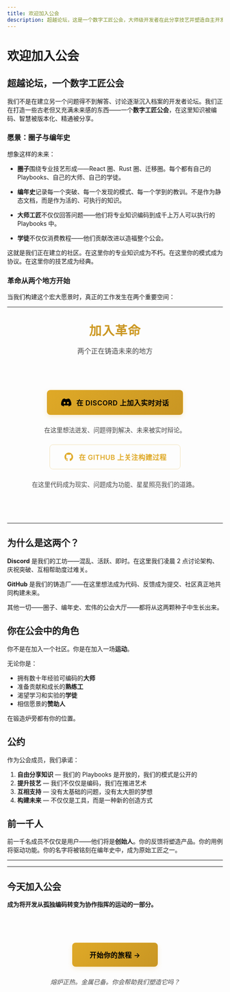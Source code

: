 ```yaml
---
title: 欢迎加入公会
description: 超越论坛，这是一个数字工匠公会，大师级开发者在此分享技艺并塑造自主开发的未来。
---
```


# 欢迎加入公会

## 超越论坛，一个数字工匠公会

我们不是在建立另一个问题得不到解答、讨论逐渐沉入档案的开发者论坛。我们正在打造一些古老但又充满未来感的东西——一个**数字工匠公会**，在这里知识被编码、智慧被版本化、精通被分享。

### 愿景：圈子与编年史

想象这样的未来：

- **圈子**围绕专业技艺形成——React 圈、Rust 圈、迁移圈。每个都有自己的 Playbooks、自己的大师、自己的学徒。

- **编年史**记录每一个突破、每一个发现的模式、每一个学到的教训。不是作为静态文档，而是作为活的、可执行的知识。

- **大师工匠**不仅仅回答问题——他们将专业知识编码到成千上万人可以执行的 Playbooks 中。

- **学徒**不仅仅消费教程——他们贡献改进以造福整个公会。

这就是我们正在建立的社区。在这里你的专业知识成为不朽。在这里你的模式成为协议。在这里你的技艺成为经典。

### 革命从两个地方开始

当我们构建这个宏大愿景时，真正的工作发生在两个重要空间：

---

<div class="community-section" id="join-the-revolution">

<h2 class="section-title">加入革命</h2>

<p class="section-subtitle">两个正在铸造未来的地方</p>

<div class="community-actions">
  <a href="https://discord.gg/hatcher" target="_blank" rel="noopener noreferrer" class="community-button discord">
    <svg width="24" height="24" viewBox="0 0 24 24" fill="currentColor">
      <path d="M20.317 4.37a19.791 19.791 0 0 0-4.885-1.515a.074.074 0 0 0-.079.037c-.21.375-.444.864-.608 1.25a18.27 18.27 0 0 0-5.487 0a12.64 12.64 0 0 0-.617-1.25a.077.077 0 0 0-.079-.037A19.736 19.736 0 0 0 3.677 4.37a.07.07 0 0 0-.032.027C.533 9.046-.32 13.58.099 18.057a.082.082 0 0 0 .031.057a19.9 19.9 0 0 0 5.993 3.03a.078.078 0 0 0 .084-.028a14.09 14.09 0 0 0 1.226-1.994a.076.076 0 0 0-.041-.106a13.107 13.107 0 0 1-1.872-.892a.077.077 0 0 1-.008-.128a10.2 10.2 0 0 0 .372-.292a.074.074 0 0 1 .077-.01c3.928 1.793 8.18 1.793 12.062 0a.074.074 0 0 1 .078.01c.12.098.246.198.373.292a.077.077 0 0 1-.006.127a12.299 12.299 0 0 1-1.873.892a.077.077 0 0 0-.041.107c.36.698.772 1.362 1.225 1.993a.076.076 0 0 0 .084.028a19.839 19.839 0 0 0 6.002-3.03a.077.077 0 0 0 .032-.054c.5-5.177-.838-9.674-3.549-13.66a.061.061 0 0 0-.031-.03zM8.02 15.33c-1.183 0-2.157-1.085-2.157-2.419c0-1.333.956-2.419 2.157-2.419c1.21 0 2.176 1.096 2.157 2.42c0 1.333-.956 2.418-2.157 2.418zm7.975 0c-1.183 0-2.157-1.085-2.157-2.419c0-1.333.955-2.419 2.157-2.419c1.21 0 2.176 1.096 2.157 2.42c0 1.333-.946 2.418-2.157 2.418z"/>
    </svg>
    <span>在 Discord 上加入实时对话</span>
  </a>
  <p class="community-description">在这里想法迸发、问题得到解决、未来被实时辩论。</p>

  <a href="https://github.com/hatcherdx/dx-engine" target="_blank" rel="noopener noreferrer" class="community-button github">
    <svg width="24" height="24" viewBox="0 0 24 24" fill="currentColor">
      <path d="M12 2C6.477 2 2 6.477 2 12c0 4.42 2.865 8.17 6.839 9.49.5.092.682-.217.682-.482 0-.237-.008-.866-.013-1.7-2.782.603-3.369-1.34-3.369-1.34-.454-1.156-1.11-1.462-1.11-1.462-.908-.62.069-.608.069-.608 1.003.07 1.531 1.03 1.531 1.03.892 1.529 2.341 1.087 2.91.832.092-.647.35-1.088.636-1.338-2.22-.253-4.555-1.11-4.555-4.943 0-1.091.39-1.984 1.029-2.683-.103-.253-.446-1.27.098-2.647 0 0 .84-.269 2.75 1.025A9.578 9.578 0 0112 6.836c.85.004 1.705.114 2.504.336 1.909-1.294 2.747-1.025 2.747-1.025.546 1.377.203 2.394.1 2.647.64.699 1.028 1.592 1.028 2.683 0 3.842-2.339 4.687-4.566 4.935.359.309.678.919.678 1.852 0 1.336-.012 2.415-.012 2.743 0 .267.18.578.688.48C19.138 20.167 22 16.418 22 12c0-5.523-4.477-10-10-10z"/>
    </svg>
    <span>在 GitHub 上关注构建过程</span>
  </a>
  <p class="community-description">在这里代码成为现实、问题成为功能、星星照亮我们的道路。</p>
</div>

<style>
.section-title {
  font-family: 'Cinzel', 'Georgia', serif;
  font-size: 1.8rem;
  font-weight: 600;
  background: linear-gradient(135deg, #dfa927 0%, #c99623 50%, #dfa927 100%);
  -webkit-background-clip: text;
  -webkit-text-fill-color: transparent;
  background-clip: text;
  text-transform: uppercase;
  letter-spacing: 0.05em;
  text-align: center;
  margin: 2rem 0 1rem;
}

.section-subtitle {
  text-align: center;
  color: var(--vp-c-text-2);
  font-size: 1rem;
  margin-bottom: 2rem;
  opacity: 0.8;
}

.community-actions {
  display: flex;
  flex-direction: column;
  gap: 1.5rem;
  align-items: center;
  margin: 3rem 0;
  padding: 2rem 0;
}

.community-button {
  display: inline-flex;
  align-items: center;
  gap: 0.75rem;
  padding: 1rem 2rem;
  font-size: 1rem;
  font-weight: 600;
  text-decoration: none;
  border-radius: 8px;
  transition: all 0.3s cubic-bezier(0.4, 0, 0.2, 1);
  text-transform: uppercase;
  letter-spacing: 0.03em;
  border: 1px solid transparent;
}

.community-button.discord {
  background: linear-gradient(135deg, #dfa927 0%, #c99623 100%);
  color: #000000 !important;
  box-shadow: 0 4px 12px rgba(223, 169, 39, 0.2);
}

.community-button.discord span {
  color: #000000 !important;
}

.community-button.discord svg {
  fill: #000000 !important;
}

.community-button.discord:hover {
  transform: translateY(-2px);
  background: linear-gradient(135deg, #f4d03f 0%, #dfa927 100%);
  box-shadow: 0 6px 20px rgba(223, 169, 39, 0.3);
  color: #000000 !important;
}

.community-button.discord:hover span {
  color: #000000 !important;
}

.community-button.discord:hover svg {
  fill: #000000 !important;
}

/* Override VitePress defaults with more specific selectors */
.VPDoc .content .community-button.discord,
.VPDoc .content .community-button.discord:hover,
.dark .community-button.discord,
.dark .community-button.discord:hover,
a.community-button.discord,
a.community-button.discord:hover,
a.community-button.discord:visited {
  color: #000000 !important;
}

.VPDoc .content .community-button.discord span,
.VPDoc .content .community-button.discord:hover span,
.dark .community-button.discord span,
.dark .community-button.discord:hover span {
  color: #000000 !important;
}

.VPDoc .content .community-button.discord svg,
.dark .community-button.discord svg {
  fill: #000000 !important;
}

.community-button.github {
  background: transparent;
  color: #dfa927;
  border: 1px solid rgba(223, 169, 39, 0.3);
}

.community-button.github:hover {
  transform: translateY(-2px);
  background: rgba(223, 169, 39, 0.08);
  border-color: rgba(223, 169, 39, 0.5);
  box-shadow: 0 4px 12px rgba(223, 169, 39, 0.15);
}

.dark .community-button.github {
  border-color: rgba(223, 169, 39, 0.2);
}

.dark .community-button.github:hover {
  background: rgba(223, 169, 39, 0.05);
  border-color: rgba(223, 169, 39, 0.4);
}

.community-description {
  text-align: center;
  color: var(--vp-c-text-2);
  margin: 0;
  font-size: 0.9rem;
  opacity: 0.8;
  max-width: 500px;
}

@media (max-width: 640px) {
  .community-button {
    width: 100%;
    justify-content: center;
  }
}
</style>

</div>

---

## 为什么是这两个？

**Discord** 是我们的工坊——混乱、活跃、即时。在这里我们凌晨 2 点讨论架构、庆祝突破、互相帮助度过难关。

**GitHub** 是我们的铸造厂——在这里想法成为代码、反馈成为提交、社区真正地共同构建未来。

其他一切——圈子、编年史、宏伟的公会大厅——都将从这两颗种子中生长出来。

## 你在公会中的角色

你不是在加入一个社区。你是在加入一场**运动**。

无论你是：

- 拥有数十年经验可编码的**大师**
- 准备贡献和成长的**熟练工**
- 渴望学习和实验的**学徒**
- 相信愿景的**赞助人**

在锻造炉旁都有你的位置。

## 公约

作为公会成员，我们承诺：

1. **自由分享知识** — 我们的 Playbooks 是开放的，我们的模式是公开的
2. **提升技艺** — 我们不仅仅是编码，我们在推进艺术
3. **互相支持** — 没有太基础的问题，没有太大胆的梦想
4. **构建未来** — 不仅仅是工具，而是一种新的创造方式

## 前一千人

前一千名成员不仅仅是用户——他们将是**创始人**。你的反馈将塑造产品。你的用例将驱动功能。你的名字将被铭刻在编年史中，成为原始工匠之一。

---

---

## 今天加入公会

**成为将开发从孤独编码转变为协作指挥的运动的一部分。**

<div class="final-cta">
  <a href="#join-the-revolution" class="cta-button primary" onclick="document.getElementById('join-the-revolution').scrollIntoView({ behavior: 'smooth' }); return false;">
    开始你的旅程 →
  </a>
  <p class="cta-footer">熔炉正热。金属已备。你会帮助我们塑造它吗？</p>
</div>

<style>
.final-cta {
  text-align: center;
  padding: 3rem 1rem;
  margin: 2rem 0;
}

.cta-button {
  display: inline-flex;
  align-items: center;
  gap: 0.5rem;
  padding: 1rem 2.5rem;
  font-size: 1rem;
  font-weight: 600;
  text-decoration: none;
  border-radius: 8px;
  transition: all 0.3s cubic-bezier(0.4, 0, 0.2, 1);
  text-transform: uppercase;
  letter-spacing: 0.03em;
}

.cta-button.primary {
  background: linear-gradient(135deg, #dfa927 0%, #c99623 100%);
  color: #000000 !important;
  box-shadow: 0 4px 12px rgba(223, 169, 39, 0.2);
}

.cta-button.primary:hover {
  transform: translateY(-2px);
  background: linear-gradient(135deg, #f4d03f 0%, #dfa927 100%);
  box-shadow: 0 6px 20px rgba(223, 169, 39, 0.3);
  color: #000000 !important;
}

/* Override VitePress defaults for CTA button */
.VPDoc .content .cta-button.primary,
.VPDoc .content .cta-button.primary:hover,
.dark .cta-button.primary,
.dark .cta-button.primary:hover,
a.cta-button.primary,
a.cta-button.primary:hover,
a.cta-button.primary:visited {
  color: #000000 !important;
}

.cta-footer {
  margin-top: 1.5rem;
  font-style: italic;
  color: var(--vp-c-text-2);
  opacity: 0.8;
  font-size: 0.9rem;
}
</style>
